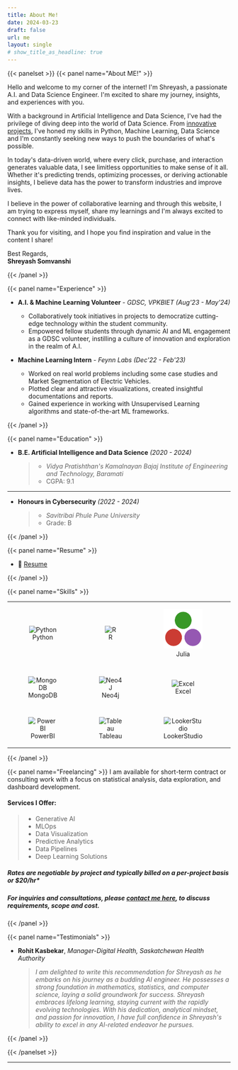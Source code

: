 ```yaml
---
title: About Me!
date: 2024-03-23
draft: false
url: me
layout: single
# show_title_as_headline: true
---
```


{{< panelset >}}
{{< panel name="About ME!" >}}

Hello and welcome to my corner of the internet! I'm Shreyash, a passionate A.I. and Data Science Engineer. I'm excited to share my journey, insights, and experiences with you.

With a background in Artificial Intelligence and Data Science, I've had the privilege of diving deep into the world of Data Science. From [innovative projects](https://shreyash.rbind.io/project/), I've honed my skills in Python, Machine Learning, Data Science and I'm constantly seeking new ways to push the boundaries of what's possible.

In today's data-driven world, where every click, purchase, and interaction generates valuable data, I see limitless opportunities to make sense of it all. Whether it's predicting trends, optimizing processes, or deriving actionable insights, I believe data has the power to transform industries and improve lives.

I believe in the power of collaborative learning and through this website, I am trying to express myself, share my learnings and I'm always excited to connect with like-minded individuals.

Thank you for visiting, and I hope you find inspiration and value in the content I share!

Best Regards,<br>
**Shreyash Somvanshi**

{{< /panel >}}

{{< panel name="Experience" >}}

+ **A.I. & Machine Learning Volunteer** - *GDSC, VPKBIET (Aug'23 - May'24)* 
   - Collaboratively took initiatives in projects to democratize cutting-edge technology within the student community.
   - Empowered fellow students through dynamic AI and ML engagement as a GDSC volunteer, instilling a culture of innovation and exploration in the realm of A.I.

+ **Machine Learning Intern** - *Feynn Labs (Dec'22 - Feb'23)*
    - Worked on real world problems including some case studies and Market Segmentation of Electric Vehicles.
    - Plotted clear and attractive visualizations, created insightful documentations and reports.
    - Gained experience in working with Unsupervised Learning algorithms and state-of-the-art ML frameworks.


{{< /panel >}}

{{< panel name="Education" >}}
+ **B.E. Artificial Intelligence and Data Science**  *(2020 - 2024)*
    > - *Vidya Pratishthan's Kamalnayan Bajaj Institute of Engineering and Technology, Baramati*
    > - CGPA: 9.1
---
+ **Honours in Cybersecurity** *(2022 - 2024)*
    > - *Savitribai Phule Pune University*
    > - Grade: B

{{< /panel >}}

{{< panel name="Resume" >}}

+ 📑 [Resume](https://drive.google.com/file/d/1BbfTGlBKEIIsqeBm-G2mYM_72ILdEMV0/view?usp=drive_link)

{{< /panel >}}

{{< panel name="Skills" >}}

<table>
    <tr>
        <td align="center">
            <figure>
                <img src="https://img.icons8.com/color/452/python.png" alt="Python" style="width: 90px; height: 90px;">
                <figcaption>Python</figcaption>
            </figure>
        </td>
        <td align="center">
            <figure>
                <img src="https://www.r-project.org/logo/Rlogo.svg" alt="R" style="width: 90px; height: 90px;">
                <figcaption>R</figcaption>
            </figure>
        </td>
        <td align="center">
            <figure>
                <img src="https://raw.githubusercontent.com/JuliaLang/julia-logo-graphics/master/images/julia-dots.svg" alt="Julia" style="width: 90px; height: 90px;">
                <figcaption>Julia</figcaption>
            </figure>
        </td>
        <td align="center">
            <figure>
                <img src="https://www.mysql.com/common/logos/logo-mysql-170x115.png" alt="SQL" style="width: 90px; height: 80px;">
                <figcaption>MySQL</figcaption>
            </figure>
        </td>
        <td align="center">
            <figure>
                <img src="https://img.icons8.com/color/452/mongodb.png" alt="SQL" style="width: 90px; height: 90px;">
                <figcaption>MongoDB</figcaption>
            </figure>
        </td>
        <td align="center">
            <figure>
                <img src="https://img.icons8.com/color/452/git.png" alt="Git" style="width: 90px; height: 90px;">
                <figcaption>Git</figcaption>
            </figure>
        </td>
    </tr>
    <tr>
        <td align="center">
            <figure>
                <img src="https://img.icons8.com/color/452/mongodb.png" alt="MongoDB" style="width: 90px; height: 90px;">
                <figcaption>MongoDB</figcaption>
            </figure>
        </td>
        <td align="center">
            <figure>
                <img src="https://dist.neo4j.com/wp-content/uploads/20230926084108/Logo_FullColor_RGB_TransBG.svg" alt="Neo4J" style="width: 90px; height: 90px;">
                <figcaption>Neo4j</figcaption>
            </figure>
        </td>
        <td align="center">
            <figure>
                <img src="https://img.icons8.com/color/452/microsoft-excel-2019.png" alt="Excel" style="width: 90px; height: 90px;">
                <figcaption>Excel</figcaption>
            </figure>
        </td>
        <td align="center">
            <figure>
                <img src="https://mahmoudelgendi.com/wp-content/uploads/2022/03/Knime-White.svg" alt="KNIME" style="width: 95px; height: 55px;">
                <figcaption>KNIME</figcaption>
            </figure>
        </td>
        <td align="center">
            <figure>
                <img src="https://upload.wikimedia.org/wikipedia/commons/0/0e/Hadoop_logo.svg" alt="Hadoop" style="width: 95px; height: 55px;">
                <figcaption>Apache Hadoop</figcaption>
            </figure>
        </td>
        <td align="center">
            <figure>
                <img src="https://upload.wikimedia.org/wikipedia/commons/a/ab/Scala-spiral-noise-sm.png" alt="Scala" style="width: 85px; height: 90px;">
                <figcaption>Scala</figcaption>
            </figure>
        </td>
    </tr>
    <tr>
        <td align="center">
            <figure>
                <img src="https://img.icons8.com/color/452/power-bi.png" alt="PowerBI" style="width: 80px; height: 80px;">
                <figcaption>PowerBI</figcaption>
            </figure>
        </td>
        <td align="center">
            <figure>
                <img src="https://img.icons8.com/color/452/tableau-software.png" alt="Tableau" style="width: 80px; height: 80px;">
                <figcaption>Tableau</figcaption>
            </figure>
        </td>
        <td align="center">
            <figure>
                <img src="https://www.gstatic.com/analytics-lego/svg/ic_looker_studio.svg" alt="LookerStudio" style="width: 80px; height: 80px;">
                <figcaption>LookerStudio</figcaption>
            </figure>
        </td>
    </tr>
</table>

{{< /panel >}}

{{< panel name="Freelancing" >}}
I am available for short-term contract or consulting work with a focus on statistical analysis, data exploration, and dashboard development. 

#### Services I Offer:
  > + Generative AI
  > + MLOps
  > + Data Visualization
  > + Predictive Analytics
  > + Data Pipelines
  > + Deep Learning Solutions

##### *Rates are negotiable by project and typically billed on a per-project basis or $20/hr**

##### For inquiries and consultations, please [contact me here](/contact), to discuss requirements, scope and cost.

{{< /panel >}}

{{< panel name="Testimonials" >}}
- **Rohit Kasbekar**, *Manager-Digital Health, Saskatchewan Health Authority*
    > *I am delighted to write this recommendation for Shreyash as he embarks on his journey as a budding AI engineer. He possesses a strong foundation in mathematics, statistics, and computer science, laying a solid groundwork for success. Shreyash embraces lifelong learning, staying current with the rapidly evolving technologies. With his dedication, analytical mindset, and passion for innovation, I have full confidence in Shreyash's ability to excel in any AI-related endeavor he pursues.*

{{< /panel >}}

{{< /panelset >}}

---


